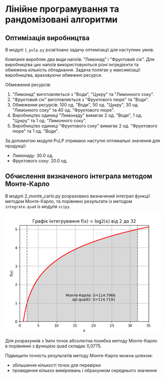 # Лінійне програмування та рандомізовані алгоритми

## Оптимізація виробництва

В модулі `1_pulp.py` розв’язано задачу оптимізації для наступних умов:

Компанія виробляє два види напоїв: "Лимонад" і "Фруктовий сік". Для виробництва цих напоїв використовуються різні інгредієнти та обмежена кількість обладнання. Задача полягає у максимізації виробництва, враховуючи обмежені ресурси.

Обмеження ресурсів:

1.  "Лимонад" виготовляється з "Води", "Цукру" та "Лимонного соку".
2.  "Фруктовий сік" виготовляється з "Фруктового пюре" та "Води".
3.  Обмеження ресурсів: 100 од. "Води", 50 од. "Цукру", 30 од. "Лимонного соку" та 40 од. "Фруктового пюре".
4.  Виробництво одиниці "Лимонаду" вимагає 2 од. "Води", 1 од. "Цукру" та 1 од. "Лимонного соку".
5.  Виробництво одиниці "Фруктового соку" вимагає 2 од. "Фруктового пюре" та 1 од. "Води".

За допомогою модуля PuLP отримано наступні оптимальні значення для продукції:

-   Лимонаду: 30.0 од.
-   Фруктового соку: 20.0 од.

## Обчислення визначеного інтеграла методом Монте-Карло

В модулі 2_monte_carlo.py розраховано визначений інтеграл функції методом Монте-Карло, та порівняно результати із методом `integrate.quad` із модуля `scipy`.

![](md.media/a93f0d79e4ba900a22a39c5c35890409.png)

Для розрахунків з 1млн точок абсолютна похибка методу Монте-Карло в порівнянні з функцією quad складає 0,0775.

Підвищити точність результатів методу Монте-Карло можна шляхом:

-   збільшення кількості точок для перевірки
-   проведення кількох вимірювань і обрахунком середнього значення
